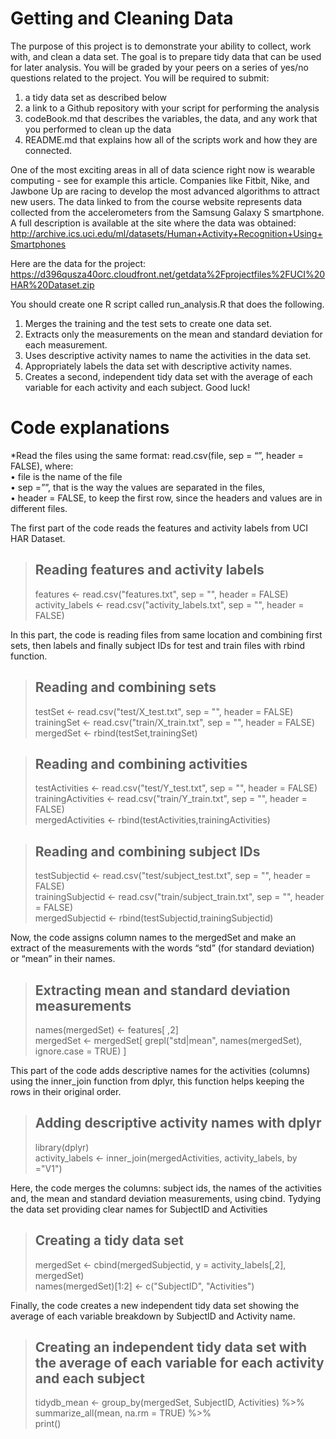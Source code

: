 # Getting and Cleaning Data
The purpose of this project is to demonstrate your ability to collect, work with, and clean a data set. The goal is to prepare tidy data that can be used for later analysis. You will be graded by your peers on a series of yes/no questions related to the project. You will be required to submit:
1.	a tidy data set as described below
2.	a link to a Github repository with your script for performing the analysis
3.	codeBook.md that describes the variables, the data, and any work that you performed to clean up the data
4.	README.md that explains how all of the scripts work and how they are connected.

One of the most exciting areas in all of data science right now is wearable computing - see for example this article. Companies like Fitbit, Nike, and Jawbone Up are racing to develop the most advanced algorithms to attract new users. The data linked to from the course website represents data collected from the accelerometers from the Samsung Galaxy S smartphone. A full description is available at the site where the data was obtained:
http://archive.ics.uci.edu/ml/datasets/Human+Activity+Recognition+Using+Smartphones  

Here are the data for the project:
https://d396qusza40orc.cloudfront.net/getdata%2Fprojectfiles%2FUCI%20HAR%20Dataset.zip  

You should create one R script called run_analysis.R that does the following.
1.	Merges the training and the test sets to create one data set.
2.	Extracts only the measurements on the mean and standard deviation for each measurement.
3.	Uses descriptive activity names to name the activities in the data set.
4.	Appropriately labels the data set with descriptive activity names.
5.	Creates a second, independent tidy data set with the average of each variable for each activity and each subject.
Good luck!

# Code explanations
*Read the files using the same format: read.csv(file, sep = “”, header = FALSE), where:  
•	file is the name of the file  
•	sep =””, that is the way the values are separated in the files,   
•	header = FALSE, to keep the first row, since the headers and values are in different files.    

The first part of the code reads the features and activity labels from UCI HAR Dataset.  
>## Reading features and activity labels
>features <- read.csv("features.txt", sep = "", header = FALSE)  
>activity_labels <- read.csv("activity_labels.txt", sep = "", header = FALSE)

In this part, the code is reading files from same location and combining first sets, then labels and finally subject IDs for test and train files with rbind function.  
>## Reading and combining sets
>testSet <- read.csv("test/X_test.txt", sep = "", header = FALSE)
>trainingSet <- read.csv("train/X_train.txt", sep = "", header = FALSE)
>mergedSet <- rbind(testSet,trainingSet)

>## Reading and combining activities
>testActivities <- read.csv("test/Y_test.txt", sep = "", header = FALSE)  
>trainingActivities <- read.csv("train/Y_train.txt", sep = "", header = FALSE)  
>mergedActivities <- rbind(testActivities,trainingActivities)

>## Reading and combining subject IDs 
>testSubjectid <- read.csv("test/subject_test.txt", sep = "", header = FALSE)  
>trainingSubjectid <- read.csv("train/subject_train.txt", sep = "", header = FALSE)  
>mergedSubjectid <- rbind(testSubjectid,trainingSubjectid)  

Now, the code assigns column names to the mergedSet and make an extract of the measurements with the words “std” (for standard deviation) or “mean” in their names.  
>## Extracting mean and standard deviation measurements
>names(mergedSet) <- features[ ,2]  
>mergedSet <- mergedSet[ grepl("std|mean", names(mergedSet), ignore.case = TRUE) ]  

This part of the code adds descriptive names for the activities (columns) using the inner_join function from dplyr, this function helps keeping the rows in their original order. 
>## Adding descriptive activity names with dplyr
>library(dplyr)  
>activity_labels <- inner_join(mergedActivities, activity_labels, by ="V1")  

Here, the code merges the columns: subject ids, the names of the activities and, the mean and standard deviation measurements, using cbind. Tydying the data set providing clear names for SubjectID and Activities
>## Creating a tidy data set
>mergedSet <- cbind(mergedSubjectid, y = activity_labels[,2], mergedSet)  
>names(mergedSet)[1:2] <- c("SubjectID", "Activities")  

Finally, the code creates a new independent tidy data set showing the average of each variable breakdown by SubjectID and Activity name.

>## Creating an independent tidy data set with the average of each variable for each activity and each subject
>tidydb_mean <- group_by(mergedSet, SubjectID, Activities) %>%  
>  summarize_all(mean, na.rm = TRUE) %>%  
>  print()
